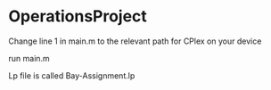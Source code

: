 # OperationsProject

Change line 1 in main.m to the relevant path for CPlex on your device

run main.m

Lp file is called Bay-Assignment.lp
